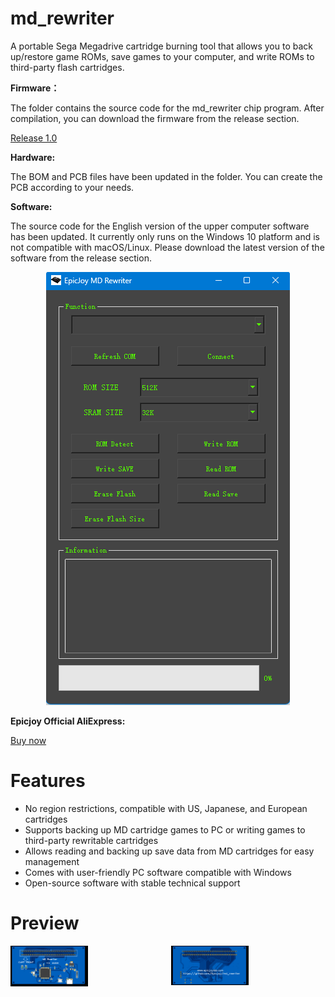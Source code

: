 # md_rewriter
A portable Sega Megadrive cartridge burning tool that allows you to back up/restore game ROMs, save games to your computer, and write ROMs to third-party flash cartridges.

**Firmware：**

The folder contains the source code for the md_rewriter chip program. After compilation, you can download the firmware from the release section.

[Release 1.0](https://github.com/Epicjoy/md_rewriter/releases/download/1.0/md-rewriter-firmware-1.0.hex)

**Hardware:**

The BOM and PCB files have been updated in the folder. You can create the PCB according to your needs.

**Software:**

The source code for the English version of the upper computer software has been updated. It currently only runs on the Windows 10 platform and is not compatible with macOS/Linux. Please download the latest version of the software from the release section.

<div style="display: flex; gap: 10px; flex-wrap: nowrap; justify-content: center;">
  <a href="#"><img style="width: auto; height: auto;" alt="1" src="https://github.com/Epicjoy/md_rewriter/blob/30ab4f1cde74a1f1161e3e3dec5feb0bc90516f9/Software/wechat_2025-10-10_115020_388.png" /></a>
</div>

**Epicjoy Official AliExpress:**

 [Buy now](https://www.aliexpress.us/item/3256809599500641.html?pdp_npi=4%40dis%21USD%21US%20%2428.79%21US%20%2412.59%21%21%21204.30%2189.34%21%402103244817599933506882056ef13b%2112000050402273301%21sh%21US%212937514916%21X&spm=a2g0o.store_pc_allItems_or_groupList.new_all_items_2007603309925.1005009785815393&gatewayAdapt=glo2usa)

# Features

- No region restrictions, compatible with US, Japanese, and European cartridges
- Supports backing up MD cartridge games to PC or writing games to third-party rewritable cartridges
- Allows reading and backing up save data from MD cartridges for easy management
- Comes with user-friendly PC software compatible with Windows
- Open-source software with stable technical support
# Preview
<div style="display: flex; gap: 10px; flex-wrap: nowrap; justify-content: center;">
  <a href="#"><img style="width: 50%; height: auto;" alt="1" src="https://github.com/Epicjoy/md_rewriter/blob/a27cef0e95aa3611a9220f6db7fe1dca28f6ff12/Hardware/wechat_2025-10-10_114559_384.png" /></a>
  <a href="#"><img style="width: 50%; height: auto;" alt="2" src="https://github.com/Epicjoy/md_rewriter/blob/a27cef0e95aa3611a9220f6db7fe1dca28f6ff12/Hardware/wechat_2025-10-10_114629_373.png" /></a>
</div>
